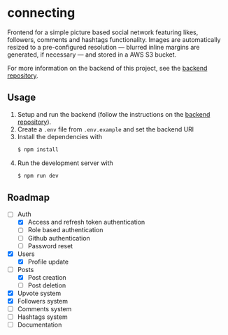 # connecting

Frontend for a simple picture based social network featuring likes, followers,
comments and hashtags functionality. Images are automatically resized to a
pre-configured resolution — blurred inline margins are generated, if necessary —
and stored in a AWS S3 bucket.

For more information on the backend of this project, see the
[backend repository](https://github.com/davifeliciano/connecting-api).

## Usage

1. Setup and run the backend (follow the instructions on the [backend repository](https://github.com/davifeliciano/connecting-api)).
2. Create a `.env` file from `.env.example` and set the backend URl
3. Install the dependencies with
   ```bash
   $ npm install
   ``````
4. Run the development server with
   ```bash
   $ npm run dev
   ```

## Roadmap

- [ ] Auth
  - [X] Access and refresh token authentication
  - [ ] Role based authentication
  - [ ] Github authentication
  - [ ] Password reset
- [X] Users
  - [X] Profile update
- [ ] Posts
  - [X] Post creation
  - [ ] Post deletion
- [x] Upvote system
- [x] Followers system
- [ ] Comments system
- [ ] Hashtags system
- [ ] Documentation
